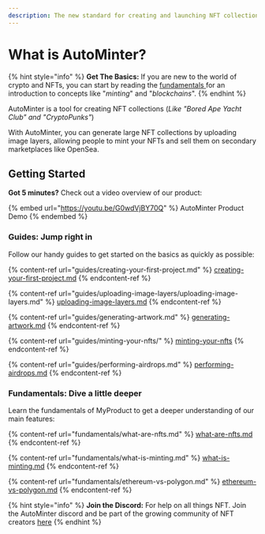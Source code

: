 ```yaml
---
description: The new standard for creating and launching NFT collections on the blockchain
---
```


# What is AutoMinter?

{% hint style="info" %}
**Get The Basics:** If you are new to the world of crypto and NFTs, you can start by reading the [fundamentals ](broken-reference)for an introduction to concepts like "_minting_" and "_blockchains_".
{% endhint %}

AutoMinter is a tool for creating NFT collections (_Like "Bored Ape Yacht Club" and "CryptoPunks"_)

With AutoMinter, you can generate large NFT collections by uploading image layers, allowing people to mint your NFTs and sell them on secondary marketplaces like OpenSea.

## Getting Started

**Got 5 minutes?** Check out a video overview of our product:

{% embed url="https://youtu.be/G0wdVjBY70Q" %}
AutoMinter Product Demo
{% endembed %}

### Guides: Jump right in

Follow our handy guides to get started on the basics as quickly as possible:

{% content-ref url="guides/creating-your-first-project.md" %}
[creating-your-first-project.md](guides/creating-your-first-project.md)
{% endcontent-ref %}

{% content-ref url="guides/uploading-image-layers/uploading-image-layers.md" %}
[uploading-image-layers.md](guides/uploading-image-layers/uploading-image-layers.md)
{% endcontent-ref %}

{% content-ref url="guides/generating-artwork.md" %}
[generating-artwork.md](guides/generating-artwork.md)
{% endcontent-ref %}

{% content-ref url="guides/minting-your-nfts/" %}
[minting-your-nfts](guides/minting-your-nfts/)
{% endcontent-ref %}

{% content-ref url="guides/performing-airdrops.md" %}
[performing-airdrops.md](guides/performing-airdrops.md)
{% endcontent-ref %}

### Fundamentals: Dive a little deeper

Learn the fundamentals of MyProduct to get a deeper understanding of our main features:

{% content-ref url="fundamentals/what-are-nfts.md" %}
[what-are-nfts.md](fundamentals/what-are-nfts.md)
{% endcontent-ref %}

{% content-ref url="fundamentals/what-is-minting.md" %}
[what-is-minting.md](fundamentals/what-is-minting.md)
{% endcontent-ref %}

{% content-ref url="fundamentals/ethereum-vs-polygon.md" %}
[ethereum-vs-polygon.md](fundamentals/ethereum-vs-polygon.md)
{% endcontent-ref %}

{% hint style="info" %}
**Join the Discord:** For help on all things NFT. Join the AutoMinter discord and be part of the growing community of NFT creators [here](https://discord.gg/qDTfyZFn9h)
{% endhint %}
